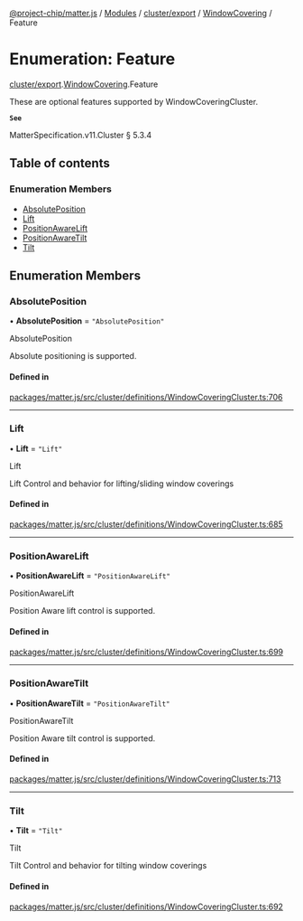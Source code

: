 [@project-chip/matter.js](../README.md) / [Modules](../modules.md) / [cluster/export](../modules/cluster_export.md) / [WindowCovering](../modules/cluster_export.WindowCovering.md) / Feature

# Enumeration: Feature

[cluster/export](../modules/cluster_export.md).[WindowCovering](../modules/cluster_export.WindowCovering.md).Feature

These are optional features supported by WindowCoveringCluster.

**`See`**

MatterSpecification.v11.Cluster § 5.3.4

## Table of contents

### Enumeration Members

- [AbsolutePosition](cluster_export.WindowCovering.Feature.md#absoluteposition)
- [Lift](cluster_export.WindowCovering.Feature.md#lift)
- [PositionAwareLift](cluster_export.WindowCovering.Feature.md#positionawarelift)
- [PositionAwareTilt](cluster_export.WindowCovering.Feature.md#positionawaretilt)
- [Tilt](cluster_export.WindowCovering.Feature.md#tilt)

## Enumeration Members

### AbsolutePosition

• **AbsolutePosition** = ``"AbsolutePosition"``

AbsolutePosition

Absolute positioning is supported.

#### Defined in

[packages/matter.js/src/cluster/definitions/WindowCoveringCluster.ts:706](https://github.com/project-chip/matter.js/blob/0c058ae17fdba4c0b89b8b13c309011d51782299/packages/matter.js/src/cluster/definitions/WindowCoveringCluster.ts#L706)

___

### Lift

• **Lift** = ``"Lift"``

Lift

Lift Control and behavior for lifting/sliding window coverings

#### Defined in

[packages/matter.js/src/cluster/definitions/WindowCoveringCluster.ts:685](https://github.com/project-chip/matter.js/blob/0c058ae17fdba4c0b89b8b13c309011d51782299/packages/matter.js/src/cluster/definitions/WindowCoveringCluster.ts#L685)

___

### PositionAwareLift

• **PositionAwareLift** = ``"PositionAwareLift"``

PositionAwareLift

Position Aware lift control is supported.

#### Defined in

[packages/matter.js/src/cluster/definitions/WindowCoveringCluster.ts:699](https://github.com/project-chip/matter.js/blob/0c058ae17fdba4c0b89b8b13c309011d51782299/packages/matter.js/src/cluster/definitions/WindowCoveringCluster.ts#L699)

___

### PositionAwareTilt

• **PositionAwareTilt** = ``"PositionAwareTilt"``

PositionAwareTilt

Position Aware tilt control is supported.

#### Defined in

[packages/matter.js/src/cluster/definitions/WindowCoveringCluster.ts:713](https://github.com/project-chip/matter.js/blob/0c058ae17fdba4c0b89b8b13c309011d51782299/packages/matter.js/src/cluster/definitions/WindowCoveringCluster.ts#L713)

___

### Tilt

• **Tilt** = ``"Tilt"``

Tilt

Tilt Control and behavior for tilting window coverings

#### Defined in

[packages/matter.js/src/cluster/definitions/WindowCoveringCluster.ts:692](https://github.com/project-chip/matter.js/blob/0c058ae17fdba4c0b89b8b13c309011d51782299/packages/matter.js/src/cluster/definitions/WindowCoveringCluster.ts#L692)
